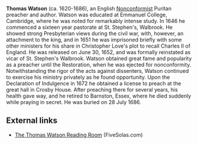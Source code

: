 **Thomas Watson** (ca. 1620-1686), an English
[Nonconformist](Nonconformist "Nonconformist") Puritan preacher and
author. Watson was educated at Emmanuel College, Cambridge, where
he was noted for remarkably intense study. In 1646 he commenced a
sixteen year pastorate at St. Stephen's, Walbrook. He showed strong
Presbyterian views during the civil war, with, however, an
attachment to the king, and in 1651 he was imprisoned briefly with
some other ministers for his share in Christopher Love's plot to
recall Charles II of England. He was released on June 30, 1652, and
was formally reinstated as vicar of St. Stephen's Walbrook. Watson
obtained great fame and popularity as a preacher until the
Restoration, when he was ejected for nonconformity. Notwithstanding
the rigor of the acts against dissenters, Watson continued to
exercise his ministry privately as he found opportunity. Upon the
Declaration of Indulgence in 1672 he obtained a license to preach
at the great hall in Crosby House. After preaching there for
several years, his health gave way, and he retired to Barnston,
Essex, where he died suddenly while praying in secret. He was
buried on 28 July 1686.



## External links

-   [The Thomas Watson Reading Room](http://www.fivesolas.com/watson/index.htm)
    (FiveSolas.com)



